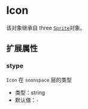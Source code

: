 # Icon

该对象继承自 three [`Sprite`](https://threejs.org/docs/index#api/en/objects/Sprite)对象。

## 扩展属性

### stype

`Icon` 在 `soonspace` 层的类型

- 类型：string
- 默认值：`-`
